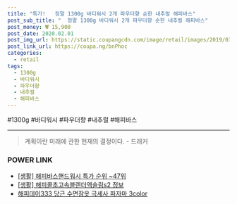 ```yaml
--- 
title: "특가!   정말 1300g 바디워시 2개 파우더향 순한 내추럴 해피바스" 
post_sub_title: "  정말 1300g 바디워시 2개 파우더향 순한 내추럴 해피바스" 
post_money: ₩ 15,900 
post_date: 2020.02.01 
post_img_url: https://static.coupangcdn.com/image/retail/images/2019/03/26/19/8/88d8a043-8d9c-4c0e-a36a-519e6c97fe51.jpg 
post_link_url: https://coupa.ng/bnPhoc 
categories: 
  - retail 
tags: 
  - 1300g 
  - 바디워시 
  - 파우더향 
  - 내추럴 
  - 해피바스 
--- 
```

  #1300g #바디워시 #파우더향 #내추럴 #해피바스 
<hr> 

> 계획이란 미래에 관한 현재의 결정이다. - 드래커 


### POWER LINK

* <a href="https://blog.naver.com/sakai111/221789044889" target="_blank"> [생활] 해피바스핸드워시 특가 순위 ~47위</a>
* <a href="https://blog.naver.com/santokki14/221765945911" target="_blank"> [생활] 해피콜초고속블렌더엑슬림s2 정보 </a>
* <a href="https://blog.naver.com/sakai111/221781103918" target="_blank">해피데이333 당근 수면잠옷 극세사 파자마 3color</a>
